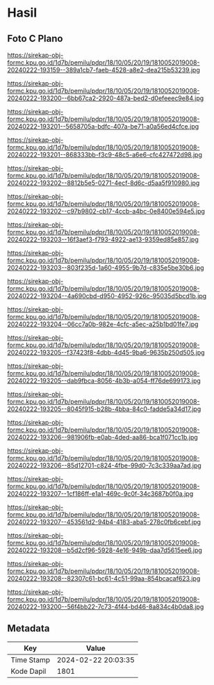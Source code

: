 # Hasil

## Foto C Plano

https://sirekap-obj-formc.kpu.go.id/1d7b/pemilu/pdpr/18/10/05/20/19/1810052019008-20240222-193159--389a1cb7-faeb-4528-a8e2-dea215b53239.jpg

https://sirekap-obj-formc.kpu.go.id/1d7b/pemilu/pdpr/18/10/05/20/19/1810052019008-20240222-193200--6bb67ca2-2920-487a-bed2-d0efeeec9e84.jpg

https://sirekap-obj-formc.kpu.go.id/1d7b/pemilu/pdpr/18/10/05/20/19/1810052019008-20240222-193201--5658705a-bdfc-407a-be71-a0a56ed4cfce.jpg

https://sirekap-obj-formc.kpu.go.id/1d7b/pemilu/pdpr/18/10/05/20/19/1810052019008-20240222-193201--868333bb-f3c9-48c5-a6e6-cfc427472d98.jpg

https://sirekap-obj-formc.kpu.go.id/1d7b/pemilu/pdpr/18/10/05/20/19/1810052019008-20240222-193202--8812b5e5-0271-4ecf-8d6c-d5aa5f910980.jpg

https://sirekap-obj-formc.kpu.go.id/1d7b/pemilu/pdpr/18/10/05/20/19/1810052019008-20240222-193202--c97b9802-cb17-4ccb-a4bc-0e8400e594e5.jpg

https://sirekap-obj-formc.kpu.go.id/1d7b/pemilu/pdpr/18/10/05/20/19/1810052019008-20240222-193203--16f3aef3-f793-4922-ae13-9359ed85e857.jpg

https://sirekap-obj-formc.kpu.go.id/1d7b/pemilu/pdpr/18/10/05/20/19/1810052019008-20240222-193203--803f235d-1a60-4955-9b7d-c835e5be30b6.jpg

https://sirekap-obj-formc.kpu.go.id/1d7b/pemilu/pdpr/18/10/05/20/19/1810052019008-20240222-193204--4a690cbd-d950-4952-926c-95035d5bcd1b.jpg

https://sirekap-obj-formc.kpu.go.id/1d7b/pemilu/pdpr/18/10/05/20/19/1810052019008-20240222-193204--06cc7a0b-982e-4cfc-a5ec-a25b1bd01fe7.jpg

https://sirekap-obj-formc.kpu.go.id/1d7b/pemilu/pdpr/18/10/05/20/19/1810052019008-20240222-193205--f37423f8-4dbb-4d45-9ba6-9635b250d505.jpg

https://sirekap-obj-formc.kpu.go.id/1d7b/pemilu/pdpr/18/10/05/20/19/1810052019008-20240222-193205--dab9fbca-8056-4b3b-a054-ff76de699173.jpg

https://sirekap-obj-formc.kpu.go.id/1d7b/pemilu/pdpr/18/10/05/20/19/1810052019008-20240222-193205--8045f915-b28b-4bba-84c0-fadde5a34d17.jpg

https://sirekap-obj-formc.kpu.go.id/1d7b/pemilu/pdpr/18/10/05/20/19/1810052019008-20240222-193206--981906fb-e0ab-4ded-aa86-bca1f071cc1b.jpg

https://sirekap-obj-formc.kpu.go.id/1d7b/pemilu/pdpr/18/10/05/20/19/1810052019008-20240222-193206--85d12701-c824-4fbe-99d0-7c3c339aa7ad.jpg

https://sirekap-obj-formc.kpu.go.id/1d7b/pemilu/pdpr/18/10/05/20/19/1810052019008-20240222-193207--1cf186ff-e1a1-469c-9c0f-34c3687b0f0a.jpg

https://sirekap-obj-formc.kpu.go.id/1d7b/pemilu/pdpr/18/10/05/20/19/1810052019008-20240222-193207--453561d2-94b4-4183-aba5-278c0fb6cebf.jpg

https://sirekap-obj-formc.kpu.go.id/1d7b/pemilu/pdpr/18/10/05/20/19/1810052019008-20240222-193208--b5d2cf96-5928-4e16-949b-daa7d5615ee6.jpg

https://sirekap-obj-formc.kpu.go.id/1d7b/pemilu/pdpr/18/10/05/20/19/1810052019008-20240222-193208--82307c61-bc61-4c51-99aa-854bcacaf623.jpg

https://sirekap-obj-formc.kpu.go.id/1d7b/pemilu/pdpr/18/10/05/20/19/1810052019008-20240222-193200--56f4bb22-7c73-4f44-bd46-8a834c4b0da8.jpg


## Metadata

| Key        | Value               |
| ---------- | ------------------- |
| Time Stamp | 2024-02-22 20:03:35 |
| Kode Dapil | 1801                |



